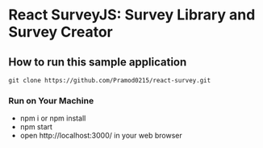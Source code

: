 # React SurveyJS: Survey Library and Survey Creator 

## How to run this sample application
``` git clone https://github.com/Pramod0215/react-survey.git ```

### Run on Your Machine
 - npm i or npm install
 - npm start
 - open http://localhost:3000/ in your web browser

